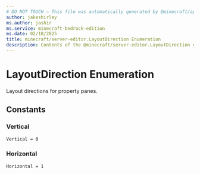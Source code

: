 ```yaml
---
# DO NOT TOUCH — This file was automatically generated by @minecraft/api-docs-generator, to report problems file an issue at https://github.com/Mojang/minecraft-scripting-libraries
author: jakeshirley
ms.author: jashir
ms.service: minecraft-bedrock-edition
ms.date: 02/10/2025
title: minecraft/server-editor.LayoutDirection Enumeration
description: Contents of the @minecraft/server-editor.LayoutDirection enumeration.
---
```

# LayoutDirection Enumeration

Layout directions for property panes.

## Constants
### **Vertical**
`Vertical = 0`
### **Horizontal**
`Horizontal = 1`
